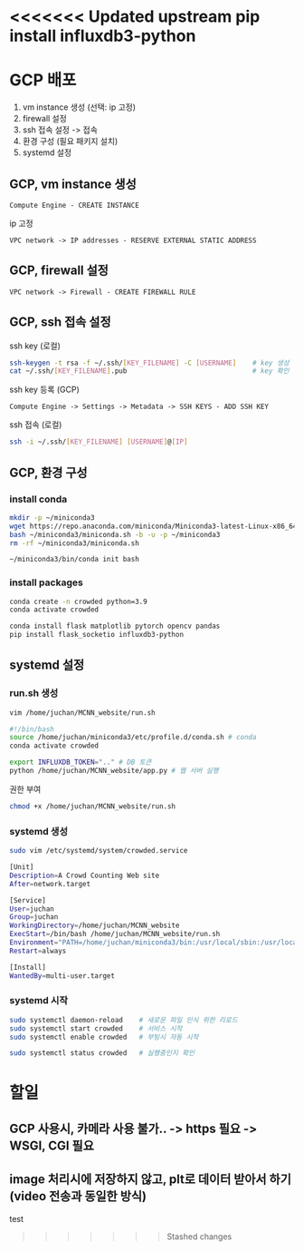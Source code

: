 <<<<<<< Updated upstream
pip install influxdb3-python
=======
# GCP 배포
1. vm instance 생성 (선택: ip 고정)
2. firewall 설정
3. ssh 접속 설정 -> 접속
4. 환경 구성 (필요 패키지 설치)
5. systemd 설정

## GCP, vm instance 생성
```
Compute Engine - CREATE INSTANCE
```
ip 고정
```
VPC network -> IP addresses - RESERVE EXTERNAL STATIC ADDRESS
```

## GCP, firewall 설정
```
VPC network -> Firewall - CREATE FIREWALL RULE
```

## GCP, ssh 접속 설정
ssh key (로컬)
```sh
ssh-keygen -t rsa -f ~/.ssh/[KEY_FILENAME] -C [USERNAME]    # key 생성
cat ~/.ssh/[KEY_FILENAME].pub                               # key 확인
```
ssh key 등록 (GCP)
```
Compute Engine -> Settings -> Metadata -> SSH KEYS - ADD SSH KEY
```
ssh 접속 (로컬)
```sh
ssh -i ~/.ssh/[KEY_FILENAME] [USERNAME]@[IP]
```

## GCP, 환경 구성
### install conda
```sh
mkdir -p ~/miniconda3
wget https://repo.anaconda.com/miniconda/Miniconda3-latest-Linux-x86_64.sh -O ~/miniconda3/miniconda.sh
bash ~/miniconda3/miniconda.sh -b -u -p ~/miniconda3
rm -rf ~/miniconda3/miniconda.sh

~/miniconda3/bin/conda init bash
```

### install packages
```sh
conda create -n crowded python=3.9
conda activate crowded

conda install flask matplotlib pytorch opencv pandas
pip install flask_socketio influxdb3-python
```

## systemd 설정
### run.sh 생성
```sh
vim /home/juchan/MCNN_website/run.sh
```
```sh
#!/bin/bash
source /home/juchan/miniconda3/etc/profile.d/conda.sh # conda
conda activate crowded

export INFLUXDB_TOKEN=".." # DB 토큰
python /home/juchan/MCNN_website/app.py # 웹 서버 실행
```
권한 부여
```sh
chmod +x /home/juchan/MCNN_website/run.sh
```

### systemd 생성
```sh
sudo vim /etc/systemd/system/crowded.service
```
```sh
[Unit]
Description=A Crowd Counting Web site
After=network.target

[Service]
User=juchan
Group=juchan
WorkingDirectory=/home/juchan/MCNN_website
ExecStart=/bin/bash /home/juchan/MCNN_website/run.sh
Environment="PATH=/home/juchan/miniconda3/bin:/usr/local/sbin:/usr/local/bin:/usr/sbin:/usr/bin:/sbin:/bin"
Restart=always

[Install]
WantedBy=multi-user.target
```

### systemd 시작
```sh
sudo systemctl daemon-reload    # 새로운 파일 인식 위한 리로드
sudo systemctl start crowded    # 서비스 시작
sudo systemctl enable crowded   # 부팅시 자동 시작

sudo systemctl status crowded   # 실행중인지 확인
```


# 할일
## GCP 사용시, 카메라 사용 불가.. -> https 필요 -> WSGI, CGI 필요
## image 처리시에 저장하지 않고, plt로 데이터 받아서 하기 (video 전송과 동일한 방식)

test
>>>>>>> Stashed changes
